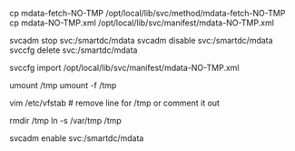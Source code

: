

cp mdata-fetch-NO-TMP /opt/local/lib/svc/method/mdata-fetch-NO-TMP
cp mdata-NO-TMP.xml /opt/local/lib/svc/manifest/mdata-NO-TMP.xml

svcadm stop svc:/smartdc/mdata
svcadm disable svc:/smartdc/mdata
svccfg delete svc:/smartdc/mdata

svccfg import /opt/local/lib/svc/manifest/mdata-NO-TMP.xml

umount /tmp
umount -f /tmp

vim /etc/vfstab # remove line for /tmp or comment it out

rmdir /tmp
ln -s /var/tmp /tmp

svcadm enable svc:/smartdc/mdata

